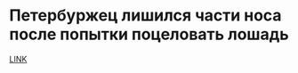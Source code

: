 # Петербуржец лишился части носа после попытки поцеловать лошадь



[LINK](https://varlamov.ru/4119209.html)